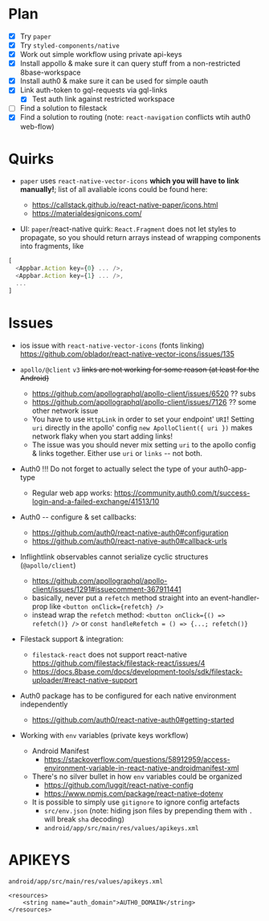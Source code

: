 # Plan

- [x] Try `paper`
- [x] Try `styled-components/native`
- [x] Work out simple workflow using private api-keys
- [x] Install appollo & make sure it can query stuff from a non-restricted 8base-workspace
- [x] Install auth0 & make sure it can be used for simple oauth
- [x] Link auth-token to gql-requests via gql-links
  - [x] Test auth link against restricted workspace
- [ ] Find a solution to filestack
- [x] Find a solution to routing (note: `react-navigation` conflicts wtih auth0 web-flow)

# Quirks

- `paper` uses `react-native-vector-icons` __which you will have to link manually!__; list of all avaliable icons could be found here:
  - https://callstack.github.io/react-native-paper/icons.html
  - https://materialdesignicons.com/

- UI: `paper`/react-native quirk: `React.Fragment` does not let styles to propagate, so you should return arrays instead of wrapping components into fragments, like 

```js
[
  <Appbar.Action key={0} ... />,
  <Appbar.Action key={1} ... />,
  ...
]
```

# Issues

- ios issue with `react-native-vector-icons` (fonts linking) https://github.com/oblador/react-native-vector-icons/issues/135

- `apollo/@client` `v3` ~~links are not working for some reason (at least for the Android)~~
  - https://github.com/apollographql/apollo-client/issues/6520 ?? subs
  - https://github.com/apollographql/apollo-client/issues/7126 ?? some other network issue
  - You have to use `HttpLink` in order to set your endpoint' `URI`! Setting `uri` directly in the apollo' config `new ApolloClient({ uri })` makes network flaky when you start adding links!
  - The issue was you should never mix setting `uri` to the apollo config & links together. Either use `uri` or `links` -- not both.

- Auth0 !!! Do not forget to actually select the type of your auth0-app-type
  - Regular web app works: https://community.auth0.com/t/success-login-and-a-failed-exchange/41513/10

- Auth0 -- configure & set callbacks:
  - https://github.com/auth0/react-native-auth0#configuration
  - https://github.com/auth0/react-native-auth0#callback-urls

- Inflightlink observables cannot serialize cyclic structures (`@apollo/client`)
  - https://github.com/apollographql/apollo-client/issues/1291#issuecomment-367911441
  - basically, never put a `refetch` method straight into an event-handler-prop like `<button onClick={refetch} />`
  - instead wrap the `refetch` method: `<button onClick={() => refetch()} />` or `const handleRefetch = () => {...; refetch()}`

- Filestack support & integration:
  - `filestack-react` does not support react-native https://github.com/filestack/filestack-react/issues/4
  - https://docs.8base.com/docs/development-tools/sdk/filestack-uploader/#react-native-support

- Auth0 package has to be configured for each native environment independently
  - https://github.com/auth0/react-native-auth0#getting-started

- Working with `env` variables (private keys workflow)
  - Android Manifest
    - https://stackoverflow.com/questions/58912959/access-environment-variable-in-react-native-androidmanifest-xml
  - There's no silver bullet in how `env` variables could be organized
    - https://github.com/luggit/react-native-config
    - https://www.npmjs.com/package/react-native-dotenv
  - It is possible to simply use `gitignore` to ignore config artefacts
    - `src/env.json` (note: hiding json files by prepending them with `.` will break `sha` decoding)
    - `android/app/src/main/res/values/apikeys.xml`

# APIKEYS

`android/app/src/main/res/values/apikeys.xml`

```
<resources>
    <string name="auth_domain">AUTH0_DOMAIN</string>
</resources>
```
